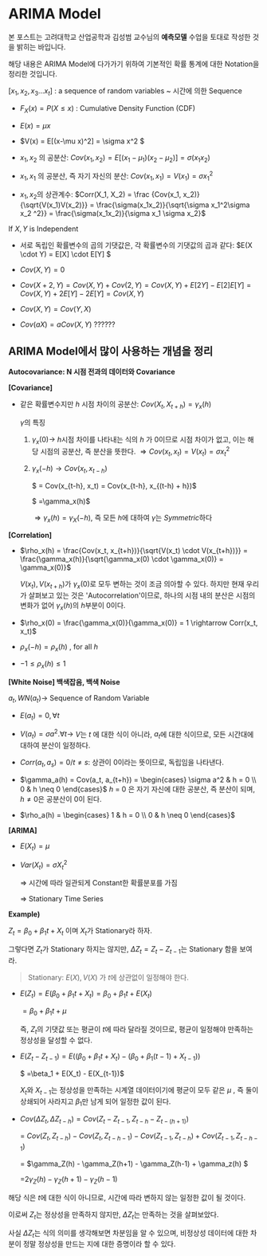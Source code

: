 # ARIMA Model

본 포스트는 고려대학교 산업공학과 김성범 교수님의 **예측모델** 수업을 토대로 작성한 것을 밝히는 바입니다.

해당 내용은 ARIMA Model에 다가가기 위하여 기본적인 확률 통계에 대한 Notation을 정리한 것입니다. 



$[x_1, x_2, x_3 ... x_t]$ : a sequence of random variables ~ 시간에 의한 Sequence

* $F_X(x) = P(X \leq x)$ : Cumulative Density Function (CDF)

* $E(x) = \mu x$
* $V(x) = E[(x-\mu x)^2] = \sigma x^2 $
* $x_1, x_2$ 의 공분산: $Cov(x_1, x_2) = E[(x_1 - \mu_1)(x_2 - \mu_2)] = \sigma(x_1x_2)$ 
* $x_1, x_1$ 의 공분산, 즉 자기 자신의 분산: $Cov(x_1, x_1) = V(x_1) = \sigma x_1^2$ 

* $x_1, x_2$의 상관계수: $Corr(X_1, X_2) = \frac {Cov(x_1, x_2)}{\sqrt{V(x_1)V(x_2)}} = \frac{\sigma(x_1x_2)}{\sqrt{\sigma x_1^2\sigma x_2 ^2}} = \frac{\sigma(x_1x_2)}{\sigma x_1 \sigma x_2}$

If $X, Y$ is Independent

* 서로 독립인 확률변수의 곱의 기댓값은, 각 확률변수의 기댓값의 곱과 같다: $E(X \cdot Y) = E[X] \cdot E[Y] $

* $Cov(X, Y) = 0$

* $Cov(X+2, Y) = Cov(X, Y) + Cov(2, Y) = Cov(X, Y) +E[2Y] - E[2]E[Y] = Cov(X, Y) + 2E[Y] - 2E[Y] = Cov(X, Y)$

* $Cov(X, Y) = Cov(Y, X)$

* $Cov(aX) = aCov(X, Y)$ ??????

  

## ARIMA Model에서 많이 사용하는 개념을 정리

**Autocovariance: N 시점 전과의 데이터와 Covariance**

**[Covariance]**

* 같은 확률변수지만 $h$  시점 차이의 공분산: $Cov(X_t, X_{t+h}) = \gamma_x(h)$

  $\gamma$의 특징

  1. $\gamma_x(0) \rightarrow$ $h$시점 차이를 나타내는 식의 $h$ 가 0이므로 시점 차이가 없고, 이는 해당 시점의 공분산, 즉 분산을 뜻한다.
     $\Rightarrow Cov(x_t, x_t) = V(x_t) = \sigma x_t^2$

  2. $\gamma_x(-h) \rightarrow Cov(x_t, x_{t-h})$

     $ = Cov(x_{t-h}, x_t) = Cov(x_{t-h}, x_{(t-h) + h})$

     $ =\gamma_x(h)$

     $\Rightarrow \gamma_x(h) = \gamma_X(-h)$, 즉 모든 $h$에 대하여 $\gamma$는 *Symmetric*하다

**[Correlation]**

* $\rho_x(h) = \frac{Cov(x_t, x_{t+h})}{\sqrt{V(x_t) \cdot V(x_{t+h})}} = \frac{\gamma_x(h)}{\sqrt{\gamma_x(0) \cdot \gamma_x(0)} = \gamma_x(0)}$

  $V(x_t) , V(x_{t+h})$가 $\gamma_x(0)$로 모두 변하는 것이 조금 의아할 수 있다. 하지만 현재 우리가 살펴보고 있는 것은 'Autocorrelation'이므로,
  하나의 시점 내의 분산은 시점의 변화가 없어 $\gamma_x(h)$의 $h$부분이 0이다.

* $\rho_x(0) = \frac{\gamma_x(0)}{\gamma_x(0)} = 1 \rightarrow Corr(x_t, x_t)$
* $\rho_x(-h) = \rho_x(h)$ , for all $h$
* $-1 \leq \rho_x(h) \leq 1$



**[White Noise] 백색잡음, 백색 Noise**

$a_t, WN(a_t) \rightarrow$ Sequence of Random Variable

* $E(a_t) = 0, \forall t$
* $V(a_t) = \sigma a^2. \forall t \rightarrow$ $V$는 $t$ 에 대한 식이 아니라, $a_t$에 대한 식이므로, 모든 시간대에 대하여 분산이 일정하다.
* $Corr(a_t, a_s) = 0 / t\neq s$: 상관이 0이라는 뜻이므로, 독립임을 나타낸다.
* $\gamma_a(h) = Cov(a_t, a_{t+h}) = \begin{cases}
  \sigma a^2 & h = 0 \\
  0 & h \neq 0
  \end{cases}$     $h$ = 0 은 자기 자신에 대한 공분산, 즉 분산이 되며, $h \neq 0$은 공분산이 0이 된다.

* $\rho_a(h)  = \begin{cases}
  1 & h = 0 \\
  0 & h \neq 0
  \end{cases}$

  

**[ARIMA]**

* $E(X_t) = \mu$

* $Var(X_t) = \sigma X_t^2$

  $\Rightarrow$ 시간에 따라 일관되게 Constant한 확률분포를 가짐

  $\Rightarrow$ Stationary Time Series

**Example)**

$Z_t  = \beta_0 + \beta_1 t + X_t$ 이며 $X_t$가 Stationary라 하자.

그렇다면 $Z_t$가 Stationary 하지는 않지만, $\Delta Z_t = Z_t - Z_{t-1}$는 Stationary 함을 보여라.

> Stationary: $E(X), V(X)$ 가 $t$에 상관없이 일정해야 한다.



* $E(Z_t) = E(\beta_0 +\beta_1 t + X_t) = \beta_0 + \beta_1 t + E(X_t)$

  $= \beta_0 + \beta_1 t + \mu$

  즉, $Z_t$의 기댓값 또는 평균이 $t$에 따라 달라질 것이므로, 평균이 일정해야 만족하는 정상성을 달성할 수 없다.

* $E(Z_t - Z_{t-1}) = E((\beta_0 + \beta_1 t + X_t) - (\beta_0 + \beta_1(t-1)+X_{t-1}))$

  $ =\beta_1 + E(X_t) - E(X_{t-1})$

  $X_t$와 $X_{t-1}$는 정상성을 만족하는 시계열 데이터이기에 평균이 모두 같은 $\mu$ , 즉 둘이 상쇄되어 사라지고 $\beta_1$만 남게 되어 일정한 값이 된다. 

* $Cov(\Delta Z_t, \Delta Z_{t-h}) = Cov(Z_t - Z_{t-1}, Z_{t-h} -Z_{t-(h+1)})$

   = $Cov(Z_t, Z_{t-h}) - Cov(Z_t, Z_{t-h-1}) - Cov(Z_{t-1}, Z_{t-h}) + Cov(Z_{t-1}, Z_{t-h-1})$

   = $\gamma_Z(h) - \gamma_Z(h+1) - \gamma_Z(h-1) + \gamma_z(h) $

   =$2\gamma_Z(h) - \gamma_Z(h+1) - \gamma_Z(h-1)$

해당 식은 $t$에 대한 식이 아니므로, 시간에 따라 변하지 않는 일정한 값이 될 것이다.



이로써 $Z_t$는 정상성을 만족하지 않지만, $\Delta Z_t$는 만족하는 것을 살펴보았다.

사실 $\Delta Z_t$는 식의 의미를 생각해보면 차분임을 알 수 있으며, 비정상성 데이터에 대한 차분이 정말 정상성을 만드는 지에 대한 증명이라 할 수 있다.